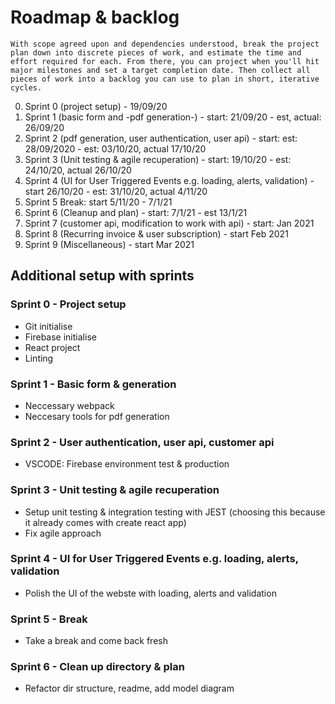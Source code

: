 # Roadmap & backlog
```
With scope agreed upon and dependencies understood, break the project plan down into discrete pieces of work, and estimate the time and effort required for each. From there, you can project when you'll hit major milestones and set a target completion date. Then collect all pieces of work into a backlog you can use to plan in short, iterative cycles.
```
0. Sprint 0 (project setup) - 19/09/20
1. Sprint 1 (basic form and -pdf generation-) - start: 21/09/20 - est, actual: 26/09/20
2. Sprint 2 (pdf generation, user authentication, user api) - start: est: 28/09/2020 - est: 03/10/20, actual 17/10/20
3. Sprint 3 (Unit testing & agile recuperation) - start: 19/10/20 - est: 24/10/20, actual 26/10/20
4. Sprint 4 (UI for User Triggered Events e.g. loading, alerts, validation) - start 26/10/20 - est: 31/10/20, actual 4/11/20
5. Sprint 5 Break: start 5/11/20 - 7/1/21
6. Sprint 6 (Cleanup and plan) - start: 7/1/21 - est 13/1/21
6. Sprint 7 (customer api, modification to work with api) - start: Jan 2021
7. Sprint 8 (Recurring invoice & user subscription) - start Feb 2021
8. Sprint 9 (Miscellaneous) - start Mar 2021

## Additional setup with sprints
### Sprint 0 - Project setup
- Git initialise
- Firebase initialise
- React project
- Linting 

### Sprint 1 - Basic form & generation
- Neccessary webpack 
- Neccesary tools for pdf generation

### Sprint 2 - User authentication, user api, customer api
- VSCODE: Firebase environment test & production

### Sprint 3 - Unit testing & agile recuperation
- Setup unit testing & integration testing with JEST (choosing this because it already comes with create react app)
- Fix agile approach

### Sprint 4 - UI for User Triggered Events e.g. loading, alerts, validation
- Polish the UI of the webste with loading, alerts and validation 

### Sprint 5 - Break
- Take a break and come back fresh 

### Sprint 6 - Clean up directory & plan 
- Refactor dir structure, readme, add model diagram